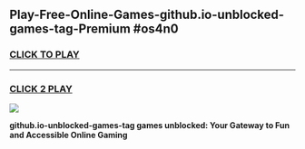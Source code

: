 
## Play-Free-Online-Games-github.io-unblocked-games-tag-Premium #os4n0
<h3>
<a href="https://premium.freeplayer.one?title=github.io-unblocked-games-tag&ref=8M">CLICK TO PLAY</a></h3>
<hr>

<h3>
<a href="https://premium.freeplayer.one?title=github.io-unblocked-games-tag&ref=8M">CLICK 2 PLAY</a>
  
</h3>

<a href="https://premium.freeplayer.one?title=github.io-unblocked-games-tag&ref=8M"><img src="https://clearcache.store/games.png"></a>


**github.io-unblocked-games-tag games unblocked: Your Gateway to Fun and Accessible Online Gaming**
